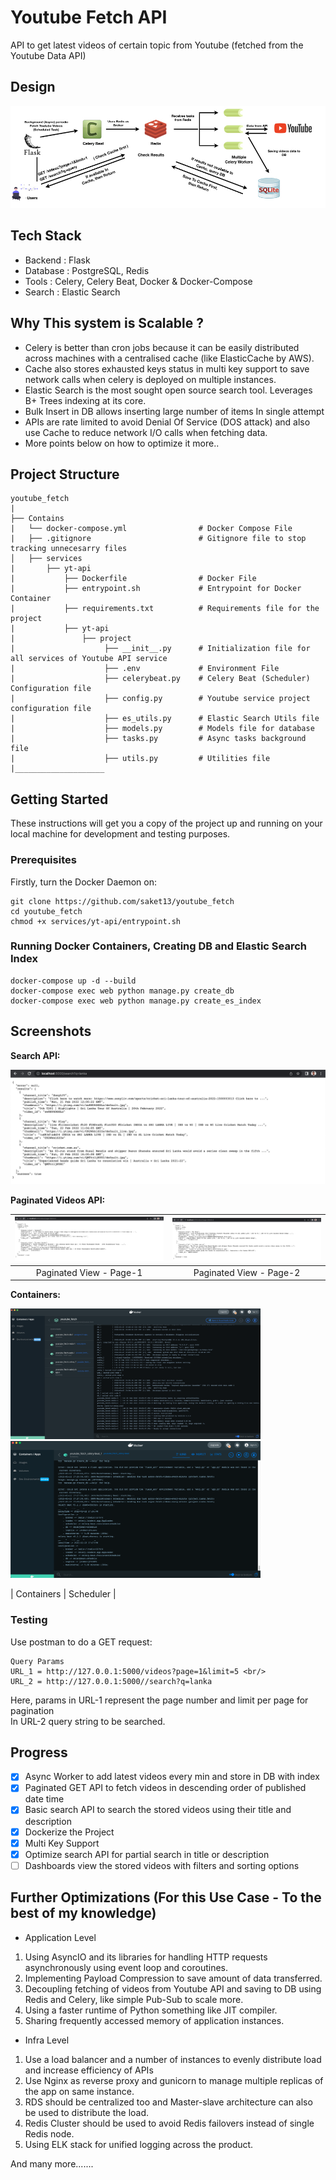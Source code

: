 # Youtube Fetch API

API to get latest videos of certain topic from Youtube (fetched from the Youtube Data API) 

## Design

![image](images/Flow.jpeg)

## Tech Stack

- Backend : Flask
- Database : PostgreSQL, Redis
- Tools : Celery, Celery Beat, Docker & Docker-Compose
- Search : Elastic Search

## Why This system is Scalable ?

- Celery is better than cron jobs because it can be easily distributed across machines with a centralised cache (like ElasticCache by AWS).
- Cache also stores exhausted keys status in multi key support to save network calls when celery is deployed on multiple instances.
- Elastic Search is the most sought open source search tool. Leverages B+ Trees indexing at its core.
- Bulk Insert in DB allows inserting large number of items In single attempt
- APIs are rate limited to avoid Denial Of Service (DOS attack) and also use Cache to reduce network I/O calls when fetching data.
- More points below on how to optimize it more..

## Project Structure
    
    youtube_fetch         
    |
    ├── Contains
    |   └── docker-compose.yml                # Docker Compose File     
    |   ├── .gitignore                        # Gitignore file to stop tracking unnecesarry files
    │   ├── services                          
    |       ├── yt-api                        
    |           ├── Dockerfile                # Docker File
    |           ├── entrypoint.sh             # Entrypoint for Docker Container
    |           ├── requirements.txt          # Requirements file for the project
    |           ├── yt-api                    
    |               ├── project               
    |                    ├── __init__.py      # Initialization file for all services of Youtube API service
    |                    ├── .env             # Environment File
    |                    ├── celerybeat.py    # Celery Beat (Scheduler) Configuration file
    |                    ├── config.py        # Youtube service project configuration file
    |                    ├── es_utils.py      # Elastic Search Utils file
    |                    ├── models.py        # Models file for database
    |                    ├── tasks.py         # Async tasks background file
    |                    ├── utils.py         # Utilities file
    |____________________       


## Getting Started

These instructions will get you a copy of the project up and running on your local machine for development and testing purposes.

### Prerequisites

Firstly, turn the Docker Daemon on:

```
git clone https://github.com/saket13/youtube_fetch
cd youtube_fetch
chmod +x services/yt-api/entrypoint.sh
```

### Running Docker Containers, Creating DB and Elastic Search Index

``` 
docker-compose up -d --build
docker-compose exec web python manage.py create_db
docker-compose exec web python manage.py create_es_index
```

## Screenshots


**Search API:**

![Notification](images/Search.png)

**Paginated Videos API:**

| ![Charging](images/Paginated-1.png)  |  ![Discharging](images/Paginated-2.png) |
|:---:|:---:|
| Paginated View - Page-1 | Paginated View - Page-2 |

**Containers:**

<p float="left">
  <img src="/images/containers.png" width="400" />
  <img src="/images/Scheduler.png" width="400" /> 
</p>
| Containers | Scheduler |

### Testing

Use postman to do a GET request:

```
Query Params
URL_1 = http://127.0.0.1:5000/videos?page=1&limit=5 <br/>
URL_2 = http://127.0.0.1:5000//search?q=lanka
```
Here, params in URL-1 represent the page number and limit per page for pagination <br/>
In URL-2 query string to be searched.

## Progress

- [x] Async Worker to add latest videos every min and store in DB with index
- [x] Paginated GET API to fetch videos in descending order of published date time
- [x] Basic search API to search the stored videos using their title and description
- [x] Dockerize the Project
- [x] Multi Key Support
- [x] Optimize search API for partial search in title or description
- [ ] Dashboards view the stored videos with filters and sorting options

## Further Optimizations (For this Use Case - To the best of my knowledge)

- Application Level
1. Using AsyncIO and its libraries for handling HTTP requests asynchronously using event loop and coroutines.
2. Implementing Payload Compression to save amount of data transferred.
3. Decoupling fetching of videos from Youtube API and saving to DB using Redis and Celery, like simple Pub-Sub to scale more.
4. Using a faster runtime of Python something like JIT compiler.
5. Sharing frequently accessed memory of application instances.

- Infra Level
1. Use a load balancer and a number of instances to evenly distribute load and increase efficiency of APIs
2. Use Nginx as reverse proxy and gunicorn to manage multiple replicas of the app on same instance.
3. RDS should be centralized too and Master-slave architecture can also be used to distribute the load.
4. Redis Cluster should be used to avoid Redis failovers instead of single Redis node.
5. Using ELK stack for unified logging across the product.

And many more.......


